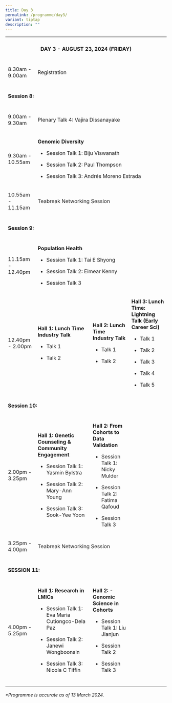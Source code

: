 ```yaml
---
title: Day 3
permalink: /programme/day3/
variant: tiptap
description: ""
---
```

<table>
<tbody>
<tr>
<th rowspan="1" colspan="4">
<h4><strong>DAY 3 - AUGUST 23, 2024 (FRIDAY)</strong></h4>
<p></p>
</th>
</tr>
<tr>
<td rowspan="1" colspan="1">
<p>8.30am - 9.00am</p>
</td>
<td rowspan="1" colspan="3">
<p>Registration</p>
</td>
</tr>
<tr>
<td rowspan="1" colspan="4">
<p></p>
<h4><strong>Session 8:</strong></h4>
</td>
</tr>
<tr>
<td rowspan="1" colspan="1">
<p>9.00am - 9.30am</p>
</td>
<td rowspan="1" colspan="3">
<p>Plenary Talk 4: Vajira Dissanayake</p>
</td>
</tr>
<tr>
<td rowspan="1" colspan="1">
<p>9.30am - 10.55am</p>
</td>
<td rowspan="1" colspan="3">
<p><strong>Genomic Diversity</strong>
</p>
<ul data-tight="true" class="tight">
<li>
<p>Session Talk 1: Biju Viswanath</p>
</li>
<li>
<p>Session Talk 2: Paul Thompson</p>
</li>
<li>
<p>Session Talk 3: Andrés Moreno Estrada</p>
</li>
</ul>
</td>
</tr>
<tr>
<td rowspan="1" colspan="1">
<p>10.55am - 11.15am</p>
</td>
<td rowspan="1" colspan="3">
<p>Teabreak Networking Session</p>
</td>
</tr>
<tr>
<td rowspan="1" colspan="4">
<p></p>
<h4><strong>Session 9:</strong></h4>
</td>
</tr>
<tr>
<td rowspan="1" colspan="1">
<p>11.15am - 12.40pm</p>
</td>
<td rowspan="1" colspan="3">
<p><strong>Population Health</strong>
</p>
<ul data-tight="true" class="tight">
<li>
<p>Session Talk 1: Tai E Shyong</p>
</li>
<li>
<p>Session Talk 2: Eimear Kenny</p>
</li>
<li>
<p>Session Talk 3</p>
</li>
</ul>
</td>
</tr>
<tr>
<td rowspan="1" colspan="1">
<p>12.40pm - 2.00pm</p>
</td>
<td rowspan="1" colspan="1">
<p><strong>Hall 1: Lunch Time Industry Talk</strong>
</p>
<ul data-tight="true" class="tight">
<li>
<p>Talk 1</p>
</li>
<li>
<p>Talk 2</p>
</li>
</ul>
</td>
<td rowspan="1" colspan="1">
<p><strong>Hall 2: Lunch Time Industry Talk</strong>
</p>
<ul data-tight="true" class="tight">
<li>
<p>Talk 1</p>
</li>
<li>
<p>Talk 2</p>
</li>
</ul>
</td>
<td rowspan="1" colspan="1">
<p><strong>Hall 3: Lunch Time: Lightning Talk (Early Career Sci)</strong>
</p>
<ul data-tight="true" class="tight">
<li>
<p>Talk 1</p>
</li>
<li>
<p>Talk 2</p>
</li>
<li>
<p>Talk 3</p>
</li>
<li>
<p>Talk 4</p>
</li>
<li>
<p>Talk 5</p>
</li>
</ul>
</td>
</tr>
<tr>
<td rowspan="1" colspan="4">
<p></p>
<h4><strong>Session 10:</strong></h4>
</td>
</tr>
<tr>
<td rowspan="1" colspan="1">
<p>2.00pm - 3.25pm</p>
</td>
<td rowspan="1" colspan="1">
<p><strong>Hall 1: Genetic Counseling &amp; Community Engagement</strong>
</p>
<ul data-tight="true" class="tight">
<li>
<p>Session Talk 1: Yasmin Bylstra</p>
</li>
<li>
<p>Session Talk 2: Mary-Ann Young</p>
</li>
<li>
<p>Session Talk 3: Sook-Yee Yoon</p>
</li>
</ul>
</td>
<td rowspan="1" colspan="1">
<p><strong>Hall 2: From Cohorts to Data Validation</strong>
</p>
<ul data-tight="true" class="tight">
<li>
<p>Session Talk 1: Nicky Mulder</p>
</li>
<li>
<p>Session Talk 2: Fatima Qafoud</p>
</li>
<li>
<p>Session Talk 3</p>
</li>
</ul>
</td>
<td rowspan="1" colspan="1">
<p></p>
</td>
</tr>
<tr>
<td rowspan="1" colspan="1">
<p>3.25pm - 4.00pm</p>
</td>
<td rowspan="1" colspan="3">
<p>Teabreak Networking Session</p>
</td>
</tr>
<tr>
<td rowspan="1" colspan="2">
<p></p>
<h4><strong>SESSION 11:&nbsp;</strong></h4>
</td>
<td rowspan="1" colspan="1">
<p></p>
</td>
<td rowspan="1" colspan="1">
<p></p>
</td>
</tr>
<tr>
<td rowspan="1" colspan="1">
<p>4.00pm - 5.25pm</p>
</td>
<td rowspan="1" colspan="1">
<p><strong>Hall 1: Research in LMICs</strong>
</p>
<ul data-tight="true" class="tight">
<li>
<p>Session Talk 1: Eva Maria Cutiongco-Dela Paz</p>
</li>
<li>
<p>Session Talk 2: Janewi Wongboonsin</p>
</li>
<li>
<p>Session Talk 3: Nicola C Tiffin</p>
</li>
</ul>
</td>
<td rowspan="1" colspan="1">
<p><strong>Hall 2: - Genomic Science in Cohorts</strong>
</p>
<ul data-tight="true" class="tight">
<li>
<p>Session Talk 1: Liu Jianjun</p>
</li>
<li>
<p>Session Talk 2</p>
</li>
<li>
<p>Session Talk 3</p>
</li>
</ul>
</td>
<td rowspan="1" colspan="1">
<p></p>
</td>
</tr>
<tr>
<td rowspan="1" colspan="1">
<p></p>
</td>
<td rowspan="1" colspan="1">
<p></p>
</td>
<td rowspan="1" colspan="1">
<p></p>
</td>
<td rowspan="1" colspan="1">
<p></p>
</td>
</tr>
</tbody>
</table>
<p></p>
<p><em>*Programme is accurate as of 13 March 2024.</em>
</p>